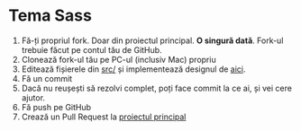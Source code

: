 # Tema Sass

1. Fă-ți propriul fork. Doar din proiectul principal. **O singură dată**. Fork-ul trebuie făcut pe contul tău de GitHub.
2. Clonează fork-ul tău pe PC-ul (inclusiv Mac) propriu
3. Editează fișierele din [src/](./src) și implementează designul de [aici](https://www.figma.com/file/xEktFZL9eoqJ7lnmie6ufk/Teme-Front-End-by-Cornel?node-id=721%3A485).
4. Fă un commit 
5. Dacă nu reușești să rezolvi complet, poți face commit la ce ai, și vei cere ajutor.
6. Fă push pe GitHub
7. Crează un Pull Request la [proiectul principal](https://github.com/ITSchool-Web-Heroines/Tema-Bootstrap/pulls)